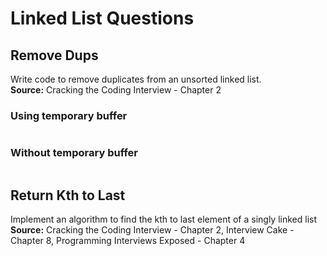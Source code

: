# Linked List Questions

## Remove Dups
Write code to remove duplicates from an unsorted linked list.  
**Source:** Cracking the Coding Interview - Chapter 2

### Using temporary buffer

```swift
```

### Without temporary buffer

```swift
```

## Return Kth to Last
Implement an algorithm to find the kth to last element of a singly linked list  
**Source:** Cracking the Coding Interview - Chapter 2, Interview Cake - Chapter 8, Programming Interviews Exposed - Chapter 4

```swift
```